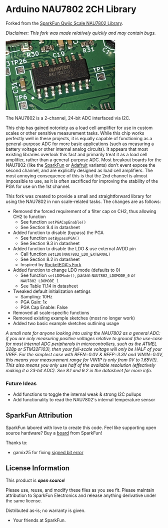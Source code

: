 Arduino NAU7802 2CH Library
===========================================================

Forked from the [SparkFun Qwiic Scale NAU7802 Library](https://github.com/sparkfun/SparkFun_Qwiic_Scale_NAU7802_Arduino_Library).

*Disclaimer: This fork was made relatively quickly and may contain bugs.*

<img src="nau7802.jpg" width=350px>

The NAU7802 is a 2-channel, 24-bit ADC interfaced via I2C.

This chip has gained notoriety as a load cell amplifier for use in custom scales or other sensitive measurement tasks. While this chip works perfectly well in these projects, it is equally capable of functioning as a general-purpose ADC for more basic applications (such as measuring a battery voltage or other internal analog circuits). It appears that most existing libraries overlook this fact and primarily treat it as a load cell amplifier, rather than a general-purpose ADC. Most breakout boards for the NAU7802 (like the [SparkFun](https://www.sparkfun.com/products/15242) or [Adafruit](https://www.adafruit.com/product/4538) variants) don't event expose the second channel, and are explicitly designed as load cell amplifiers. The most annoying consequence of this is that the 2nd channel is almost impossible to use, as it is often sacrificed for improving the stability of the PGA for use on the 1st channel.

This fork was created to provide a small and straightforward library for using the NAU7802 in non scale-related tasks. The changes are as follows:

- Removed the forced requirement of a filter cap on CH2, thus allowing CH2 to function
	- See function `setPGACapEnable()`
	- See Section 9.4 in datasheet
- Added function to disable (bypass) the PGA
	- See function `setBypassPGA()`
	- See Section 9.3 in datasheet
- Added function to disable the LDO & use external AVDD pin
	- Call function `setLDO(NAU7802_LDO_EXTERNAL)`
	- See Section 8.2 in datasheet
	- Inspired by [RocketEDA's Fork](https://github.com/RocketEDA/NAU7802_Arduino_externalRef)
- Added function to change LDO mode (defaults to 0)
	- See function `setLDOMode()`, param `NAU7802_LDOMODE_0` or `NAU7802_LDOMODE_1`
	- See Table 11.14 in datasheet
- Tweaked default initialization settings
	- Sampling: 10Hz
	- PGA Gain: 1x
	- PGA Cap Enable: False
- Removed all scale-specific functions
- Removed existing example sketches (most no longer work)
- Added two basic example sketches outlining usage


*A small note for anyone looking into using the NAU7802 as a general ADC: if you are only measuring positive voltages relative to ground (the use-case for most internal ADC peripherals in microcontrollers, such as the ATMEL 328p or STM32F103), then your full-scale voltage will only be HALF of your VREF. For the simplest case with REFN=0.0V & REFP=3.3V and VIN1N=0.0V, this means your measurement range for VIN1P is only from 0V to 1.65V(!). This also means you only use half of the available resolution (effectively making it a 23-bit ADC). See 8.1 and 9.2 in the datasheet for more info.*

### Future Ideas
- Add functions to toggle the internal weak & strong I2C pullups
- Add functionality to read the NAU7802's internal temperature sensor


SparkFun Attribution
-------------------

SparkFun labored with love to create this code. Feel like supporting open source hardware? 
Buy a [board](https://www.sparkfun.com/products/15242) from SparkFun!

Thanks to:

* gamix25 for fixing [signed bit error](https://github.com/sparkfun/SparkFun_Qwiic_Scale_NAU7802_Arduino_Library/pull/1)

License Information
-------------------

This product is _**open source**_! 

Please use, reuse, and modify these files as you see fit. Please maintain attribution to SparkFun Electronics and release anything derivative under the same license.

Distributed as-is; no warranty is given.

- Your friends at SparkFun.
